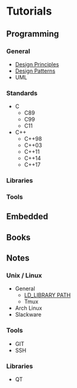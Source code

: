 # Tutorials

## Programming

### General
* [Design Principles](programming/general/design_principles.md)
* [Design Patterns](programming/general/design_patterns/designpatternscard.pdf)
* UML

### Standards
* C
  * C89
  * C99
  * C11
* C++
  * C++98
  * C++03
  * C++11
  * C++14
  * C++17

### Libraries

### Tools

## Embedded

## Books

## Notes

### Unix / Linux
* General
  * [LD_LIBRARY PATH](/xnix/ld_library_path.md)
  * Tmux
* Arch Linux
* Slackware

### Tools
* GIT
* SSH

### Libraries
* QT
